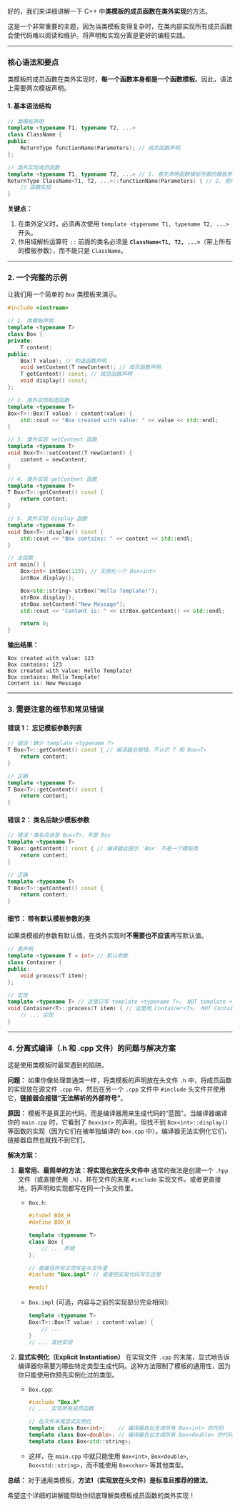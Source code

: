 好的，我们来详细讲解一下 C++ 中**类模板的成员函数在类外实现**的方法。

这是一个非常重要的主题，因为当类模板变得复杂时，在类内部实现所有成员函数会使代码难以阅读和维护。将声明和实现分离是更好的编程实践。

---

### 核心语法和要点

类模板的成员函数在类外实现时，**每一个函数本身都是一个函数模板**。因此，语法上需要两次模板声明。

#### 1. 基本语法结构

```cpp
// 类模板声明
template <typename T1, typename T2, ...>
class ClassName {
public:
    ReturnType functionName(Parameters); // 成员函数声明
};

// 类外实现成员函数
template <typename T1, typename T2, ...> // 1. 首先声明函数模板所需的模板参数
ReturnType ClassName<T1, T2, ...>::functionName(Parameters) { // 2. 使用 ClassName<T1, T2,...> 限定函数
    // 函数实现
}
```

**关键点：**
1.  在类外定义时，必须再次使用 `template <typename T1, typename T2, ...>` 开头。
2.  作用域解析运算符 `::` 前面的类名必须是 **`ClassName<T1, T2, ...>`**（带上所有的模板参数），而不能只是 `ClassName`。

---

### 2. 一个完整的示例

让我们用一个简单的 `Box` 类模板来演示。

```cpp
#include <iostream>

// 1. 类模板声明
template <typename T>
class Box {
private:
    T content;
public:
    Box(T value); // 构造函数声明
    void setContent(T newContent); // 成员函数声明
    T getContent() const; // 成员函数声明
    void display() const;
};

// 2. 类外实现构造函数
template <typename T>
Box<T>::Box(T value) : content(value) {
    std::cout << "Box created with value: " << value << std::endl;
}

// 3. 类外实现 setContent 函数
template <typename T>
void Box<T>::setContent(T newContent) {
    content = newContent;
}

// 4. 类外实现 getContent 函数
template <typename T>
T Box<T>::getContent() const {
    return content;
}

// 5. 类外实现 display 函数
template <typename T>
void Box<T>::display() const {
    std::cout << "Box contains: " << content << std::endl;
}

// 主函数
int main() {
    Box<int> intBox(123); // 实例化一个 Box<int>
    intBox.display();

    Box<std::string> strBox("Hello Template!");
    strBox.display();
    strBox.setContent("New Message");
    std::cout << "Content is: " << strBox.getContent() << std::endl;

    return 0;
}
```

**输出结果：**
```
Box created with value: 123
Box contains: 123
Box created with value: Hello Template!
Box contains: Hello Template!
Content is: New Message
```

---

### 3. 需要注意的细节和常见错误

#### 错误 1： 忘记模板参数列表

```cpp
// 错误！缺少 template <typename T>
T Box<T>::getContent() const { // 编译器会报错，不认识 T 和 Box<T>
    return content;
}

// 正确
template <typename T>
T Box<T>::getContent() const {
    return content;
}
```

#### 错误 2： 类名后缺少模板参数

```cpp
// 错误！类名应该是 Box<T>，不是 Box
template <typename T>
T Box::getContent() const { // 编译器会提示 'Box' 不是一个模板类
    return content;
}

// 正确
template <typename T>
T Box<T>::getContent() const {
    return content;
}
```

#### 细节： 带有默认模板参数的类

如果类模板的参数有默认值，在类外实现时**不需要也不应该**再写默认值。

```cpp
// 类声明
template <typename T = int> // 默认参数
class Container {
public:
    void process(T item);
};

// 实现
template <typename T> // 这里只写 template <typename T>， NOT template <typename T = int>
void Container<T>::process(T item) { // 这里用 Container<T>， NOT Container<T = int>
    // ... 实现
}
```

---

### 4. 分离式编译（.h 和 .cpp 文件）的问题与解决方案

这是使用类模板时最常遇到的陷阱。

**问题：**
如果你像处理普通类一样，将类模板的声明放在头文件 `.h` 中，将成员函数的实现放在源文件 `.cpp` 中，然后在另一个 `.cpp` 文件中 `#include` 头文件并使用它，**链接器会报错“无法解析的外部符号”**。

**原因：**
模板不是真正的代码，而是编译器用来生成代码的“蓝图”。当编译器编译你的 `main.cpp` 时，它看到了 `Box<int>` 的声明，但找不到 `Box<int>::display()` 等函数的实现（因为它们在被单独编译的 `box.cpp` 中）。编译器无法实例化它们，链接器自然也就找不到它们。

**解决方案：**

1.  **最常用、最简单的方法：将实现也放在头文件中**
    通常的做法是创建一个 `.hpp` 文件（或直接使用 `.h`），并在文件的末尾 `#include` 实现文件。或者更直接地，将声明和实现都写在同一个头文件里。

    *   `Box.h`:
        ```cpp
        #ifndef BOX_H
        #define BOX_H
        
        template <typename T>
        class Box {
            // ... 声明
        };
        
        // 直接将所有实现写在头文件里
        #include "Box.impl" // 或者把实现代码写在这里
        
        #endif
        ```
    *   `Box.impl` (可选，内容与之前的实现部分完全相同):
        ```cpp
        template <typename T>
        Box<T>::Box(T value) : content(value) {
            // ...
        }
        // ... 其他实现
        ```

2.  **显式实例化（Explicit Instantiation）**
    在实现文件 `.cpp` 的末尾，显式地告诉编译器你需要为哪些特定类型生成代码。这种方法限制了模板的通用性，因为你只能使用你预先实例化过的类型。

    *   `Box.cpp`:
        ```cpp
        #include "Box.h"
        // ... 实现所有成员函数
        
        // 在文件末尾显式实例化
        template class Box<int>;    // 编译器在此生成所有 Box<int> 的代码
        template class Box<double>; // 编译器在此生成所有 Box<double> 的代码
        template class Box<std::string>;
        ```
    *   这样，在 `main.cpp` 中就只能使用 `Box<int>`, `Box<double>`, `Box<std::string>`，而不能使用 `Box<char>` 等其他类型。

**总结：** 对于通用类模板，**方法1（实现放在头文件）是标准且推荐的做法**。

希望这个详细的讲解能帮助你彻底理解类模板成员函数的类外实现！